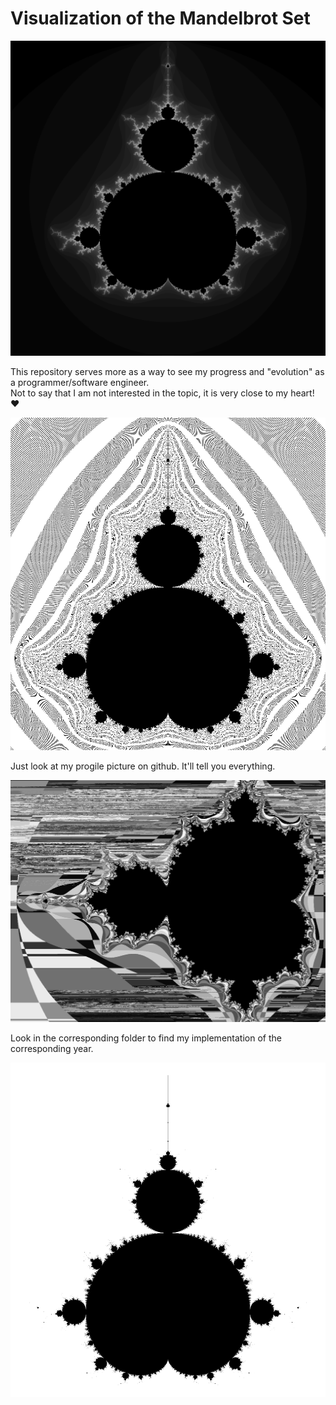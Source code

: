 # Visualization of the Mandelbrot Set

![Mandelbrot Set, Colored Based On Number Of Iterations](https://github.com/0dminnimda/mondebrot_painter/blob/master/2020/imgs/mandelbrot_set_2048_%23256f77_%23f7cf73.png?raw=true)

This repository serves more as a way to see my progress and "evolution" as a programmer/software engineer.  
Not to say that I am not interested in the topic, it is very close to my heart! ❤

![Mandelbrot Set With Radial Stripes](https://github.com/0dminnimda/mondebrot_painter/blob/master/2019/infinite_4.png?raw=true)

Just look at my progile picture on github. It'll tell you everything.

![Corrupted Mandelbrot Set](https://github.com/0dminnimda/mondebrot_painter/blob/master/2022/images/corrupted_xy.png?raw=true)

Look in the corresponding folder to find my implementation of the corresponding year.

![Pure Mandelbrot Set](https://github.com/0dminnimda/mondebrot_painter/blob/master/2019/mon_img_8.png?raw=true)
